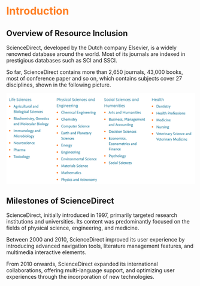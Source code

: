 # <font color="#FF7F24">Introduction</font>

## Overview of Resource Inclusion

ScienceDirect, developed by the Dutch company Elsevier, is a widely renowned database around the world. Most of its journals are indexed in prestigious databases such as SCI and SSCI. 

So far, ScienceDirect contains more than 2,650 journals, 43,000 books, most of conference paper and so on, which contains subjects cover 27 disciplines, shown in the following picture.

![](.\imgs\overwiew.png)

## Milestones of ScienceDirect

ScienceDirect, initially introduced in 1997, primarily targeted research institutions and universities. Its content was predominantly focused on the fields of physical science, engineering, and medicine.

Between 2000 and 2010, ScienceDirect improved its user experience by introducing advanced navigation tools, literature management features, and multimedia interactive elements.

From 2010 onwards, ScienceDirect expanded its international collaborations, offering multi-language support, and optimizing user experiences through the incorporation of new technologies.
